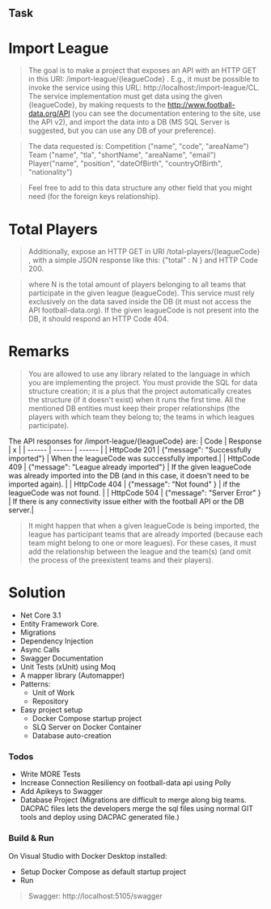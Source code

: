 ## Task
# Import League

> The goal is to make a project that exposes an API with an HTTP GET in this URI:
> /import-league/{leagueCode} . E.g., it must be possible to invoke the service using this URL:
> http://localhost:<port>/import-league/CL.
The service implementation must get data using the given {leagueCode}, by making requests to the http://www.football-data.org/API (you can see the documentation entering to the site, use the API v2),  and import the data into a DB (MS SQL Server is suggested, but you can use any DB of your preference). 

> The data requested is:
> Competition ("name", "code", "areaName")
> Team ("name", "tla", "shortName", "areaName", "email")
> Player("name", "position", "dateOfBirth", "countryOfBirth", "nationality")

> Feel free to add to this data structure any other field that you might need (for the foreign keys relationship).

 
#  Total Players

> Additionally, expose an HTTP GET in URI /total-players/{leagueCode}  , with a simple JSON response like this:
{"total" : N } and HTTP Code 200.

>where N is the total amount of players belonging to all teams that participate in the given league (leagueCode). This service must rely exclusively on the data saved inside the DB (it must not access the API football-data.org). If the given leagueCode is not present into the DB, it should respond an HTTP Code 404.

# Remarks
 

> You are allowed to use any library related to the language in which you are implementing the project.
You must provide the SQL for data structure creation; it is a plus that the project automatically creates the structure (if it doesn't exist) when it runs the first time.
All the mentioned DB entities must keep their proper relationships (the players with which team they belong to; the teams in which leagues participate).

The API responses for /import-league/{leagueCode} are:
| Code | Response | x |
| ------ | ------ | ------ |
| HttpCode 201 | {"message": "Successfully imported"} | When the leagueCode was successfully imported.|
| HttpCode 409 | {"message": "League already imported"} | If the given leagueCode was already imported into the DB (and in this case, it doesn't need to be imported again). |
| HttpCode 404 | {"message": "Not found" } | if the leagueCode was not found. |
| HttpCode 504 | {"message": "Server Error" } | If there is any connectivity issue either with the football API or the DB server.|

> It might happen that when a given leagueCode is being imported, the league has participant teams that are already imported (because each team might belong to one or more leagues). For these cases, it must add the relationship between the league and the team(s) (and omit the process of the preexistent teams and their players).
 
# Solution

* Net Core 3.1
* Entity Framework Core.
* Migrations
* Dependency Injection
* Async Calls
* Swagger Documentation
* Unit Tests (xUnit) using Moq
* A mapper library (Automapper)
* Patterns:
    * Unit of Work
    * Repository
* Easy project setup
    * Docker Compose startup project
    * SLQ Server on Docker Container
    * Database auto-creation

### Todos

 - Write MORE Tests
 - Increase Connection Resiliency on football-data api using Polly
 - Add Apikeys to Swagger
 - Database Project (Migrations are difficult to merge along big teams. DACPAC files lets the developers merge the sql files using normal GIT tools and deploy using DACPAC generated file.)

### Build & Run

On Visual Studio with Docker Desktop installed:
 - Setup Docker Compose as default startup project
 - Run
     
> Swagger: http://localhost:5105/swagger
